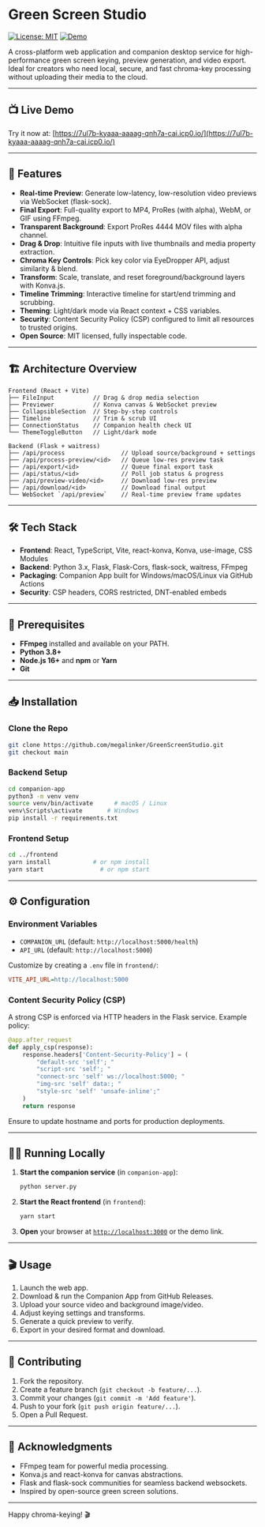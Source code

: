 # Green Screen Studio

[![License: MIT](https://img.shields.io/badge/License-MIT-blue.svg)](LICENSE)
[![Demo](https://img.shields.io/badge/Demo-live-brightgreen)](https://7ul7b-kyaaa-aaaag-qnh7a-cai.icp0.io/)

A cross-platform web application and companion desktop service for high-performance green screen keying, preview generation, and video export. Ideal for creators who need local, secure, and fast chroma-key processing without uploading their media to the cloud.

---

## 📺 Live Demo

Try it now at: [https://7ul7b-kyaaa-aaaag-qnh7a-cai.icp0.io/](https://7ul7b-kyaaa-aaaag-qnh7a-cai.icp0.io/)

---

## 🚀 Features

* **Real-time Preview**: Generate low-latency, low-resolution video previews via WebSocket (flask-sock).
* **Final Export**: Full-quality export to MP4, ProRes (with alpha), WebM, or GIF using FFmpeg.
* **Transparent Background**: Export ProRes 4444 MOV files with alpha channel.
* **Drag & Drop**: Intuitive file inputs with live thumbnails and media property extraction.
* **Chroma Key Controls**: Pick key color via EyeDropper API, adjust similarity & blend.
* **Transform**: Scale, translate, and reset foreground/background layers with Konva.js.
* **Timeline Trimming**: Interactive timeline for start/end trimming and scrubbing.
* **Theming**: Light/dark mode via React context + CSS variables.
* **Security**: Content Security Policy (CSP) configured to limit all resources to trusted origins.
* **Open Source**: MIT licensed, fully inspectable code.

---

## 🏗 Architecture Overview

```text
Frontend (React + Vite)
├── FileInput           // Drag & drop media selection
├── Previewer           // Konva canvas & WebSocket preview
├── CollapsibleSection  // Step-by-step controls
├── Timeline            // Trim & scrub UI
├── ConnectionStatus    // Companion health check UI
└── ThemeToggleButton   // Light/dark mode

Backend (Flask + waitress)
├── /api/process                // Upload source/background + settings
├── /api/process-preview/<id>   // Queue low-res preview task
├── /api/export/<id>            // Queue final export task
├── /api/status/<id>            // Poll job status & progress
├── /api/preview-video/<id>     // Download low-res preview
├── /api/download/<id>          // Download final output
└── WebSocket `/api/preview`    // Real-time preview frame updates
```

---

## 🛠 Tech Stack

* **Frontend**: React, TypeScript, Vite, react-konva, Konva, use-image, CSS Modules
* **Backend**: Python 3.x, Flask, Flask-Cors, flask-sock, waitress, FFmpeg
* **Packaging**: Companion App built for Windows/macOS/Linux via GitHub Actions
* **Security**: CSP headers, CORS restricted, DNT-enabled embeds

---

## 🔧 Prerequisites

* **FFmpeg** installed and available on your PATH.
* **Python 3.8+**
* **Node.js 16+** and **npm** or **Yarn**
* **Git**

---

## 📥 Installation

### Clone the Repo

```bash
git clone https://github.com/megalinker/GreenScreenStudio.git
git checkout main
```

### Backend Setup

```bash
cd companion-app
python3 -m venv venv
source venv/bin/activate      # macOS / Linux
venv\Scripts\activate       # Windows
pip install -r requirements.txt
```

### Frontend Setup

```bash
cd ../frontend
yarn install            # or npm install
yarn start                # or npm start
```

---

## ⚙️ Configuration

### Environment Variables

* `COMPANION_URL` (default: `http://localhost:5000/health`)
* `API_URL` (default: `http://localhost:5000`)

Customize by creating a `.env` file in `frontend/`:

```ini
VITE_API_URL=http://localhost:5000
```

### Content Security Policy (CSP)

A strong CSP is enforced via HTTP headers in the Flask service. Example policy:

```python
@app.after_request
def apply_csp(response):
    response.headers['Content-Security-Policy'] = (
        "default-src 'self'; "
        "script-src 'self'; "
        "connect-src 'self' ws://localhost:5000; "
        "img-src 'self' data:; "
        "style-src 'self' 'unsafe-inline';"
    )
    return response
```

Ensure to update hostname and ports for production deployments.

---

## 🏃‍♂️ Running Locally

1. **Start the companion service** (in `companion-app`):

   ```bash
   python server.py
   ```
2. **Start the React frontend** (in `frontend`):

   ```bash
   yarn start
   ```

3. **Open** your browser at [`http://localhost:3000`](http://localhost:3000) or the demo link.

---

## 🎬 Usage

1. Launch the web app.
2. Download & run the Companion App from GitHub Releases.
3. Upload your source video and background image/video.
4. Adjust keying settings and transforms.
5. Generate a quick preview to verify.
6. Export in your desired format and download.

---

## 🤝 Contributing

1. Fork the repository.
2. Create a feature branch (`git checkout -b feature/...`).
3. Commit your changes (`git commit -m 'Add feature'`).
4. Push to your fork (`git push origin feature/...`).
5. Open a Pull Request.

---

## 🙏 Acknowledgments

- FFmpeg team for powerful media processing.
- Konva.js and react-konva for canvas abstractions.
- Flask and flask-sock communities for seamless backend websockets.
- Inspired by open-source green screen solutions.

---

Happy chroma-keying! 🎬

```
